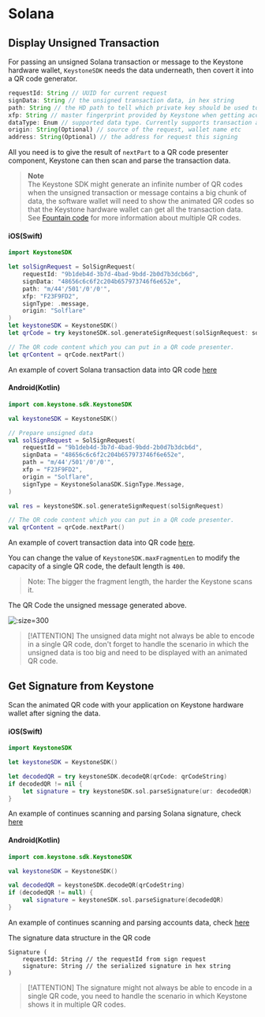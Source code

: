 # Solana

## Display Unsigned Transaction

For passing an unsigned Solana transaction or message to the Keystone hardware wallet,
`KeystoneSDK` needs the data underneath, then covert it into a QR code generator.

```js
requestId: String // UUID for current request
signData: String // the unsigned transaction data, in hex string
path: String // the HD path to tell which private key should be used to sign the data
xfp: String // master fingerprint provided by Keystone when getting accounts
dataType: Enum // supported data type. Currently supports transaction and message
origin: String(Optional) // source of the request, wallet name etc
address: String(Optional) // the address for request this signing
```

All you need is to give the result of `nextPart` to a QR code presenter component,
Keystone can then scan and parse the transaction data.

> **Note**  
> The Keystone SDK might generate an infinite number of QR codes when the unsigned transaction or message contains a big chunk of data,
> the software wallet will need to show the animated QR codes so that the Keystone hardware wallet can get all the
> transaction data. See [Fountain code](https://en.wikipedia.org/wiki/Fountain_code) for more information about multiple QR codes.


<!-- tabs:start -->

#### **iOS(Swift)**

```swift
import KeystoneSDK

let solSignRequest = SolSignRequest(
    requestId: "9b1deb4d-3b7d-4bad-9bdd-2b0d7b3dcb6d",
    signData: "48656c6c6f2c204b657973746f6e652e",
    path: "m/44'/501'/0'/0'",
    xfp: "F23F9FD2",
    signType: .message,
    origin: "Solflare"
)
let keystoneSDK = KeystoneSDK()
let qrCode = try keystoneSDK.sol.generateSignRequest(solSignRequest: solSignRequest)

// The QR code content which you can put in a QR code presenter.
let qrContent = qrCode.nextPart()
```

An example of covert Solana transaction data into QR code [here](https://github.com/KeystoneHQ/keystone-sdk-ios-demo/blob/master/keystone-sdk-ios-demo/SignTransaction/Solana.swift)

#### **Android(Kotlin)**


```kotlin
import com.keystone.sdk.KeystoneSDK

val keystoneSDK = KeystoneSDK()

// Prepare unsigned data
val solSignRequest = SolSignRequest(
    requestId = "9b1deb4d-3b7d-4bad-9bdd-2b0d7b3dcb6d",
    signData = "48656c6c6f2c204b657973746f6e652e",
    path = "m/44'/501'/0'/0'",
    xfp = "F23F9FD2",
    origin = "Solflare",
    signType = KeystoneSolanaSDK.SignType.Message,
)

val res = keystoneSDK.sol.generateSignRequest(solSignRequest)

// The QR code content which you can put in a QR code presenter.
val qrContent = qrCode.nextPart()
```
An example of covert transaction data into QR code [here](https://github.com/KeystoneHQ/keystone-sdk-android-demo/blob/master/app/src/main/kotlin/com/keystone/sdk/demo/PlayerFragment.kt).

<!-- tabs:end -->

You can change the value of `KeystoneSDK.maxFragmentLen` to modify the capacity of a single QR code, the default length is `400`.

> Note:
> The bigger the fragment length, the harder the Keystone scans it.

The QR Code the unsigned message generated above.

![](/_media/sign-sol-message.png ':size=300')

> [!ATTENTION]
> The unsigned data might not always be able to encode in a single QR code,
> don't forget to handle the scenario in which the unsigned data is too big and need to be displayed with an animated QR code.

## Get Signature from Keystone

Scan the animated QR code with your application on Keystone hardware wallet after signing the data.

<!-- tabs:start -->

#### **iOS(Swift)**

```swift
import KeystoneSDK

let keystoneSDK = KeystoneSDK()

let decodedQR = try keystoneSDK.decodeQR(qrCode: qrCodeString)
if decodedQR != nil {
    let signature = try keystoneSDK.sol.parseSignature(ur: decodedQR)
}
```
An example of continues scanning and parsing Solana signature, check [here](https://github.com/KeystoneHQ/keystone-sdk-ios-demo/blob/master/keystone-sdk-ios-demo/SignTransaction/Solana.swift)

#### **Android(Kotlin)**

```kotlin
import com.keystone.sdk.KeystoneSDK

val keystoneSDK = KeystoneSDK()

val decodedQR = keystoneSDK.decodeQR(qrCodeString)
if (decodedQR != null) {
    val signature = keystoneSDK.sol.parseSignature(decodedQR)
}
```
An example of continues scanning and parsing accounts data, check [here](https://github.com/KeystoneHQ/keystone-sdk-android-demo/blob/master/app/src/main/kotlin/com/keystone/sdk/demo/ScannerFragment.kt)

<!-- tabs:end -->

The signature data structure in the QR code
```
Signature (
    requestId: String // the requestId from sign request
    signature: String // the serialized signature in hex string
)
```
> [!ATTENTION]
> The signature might not always be able to encode in a single QR code,
> you need to handle the scenario in which Keystone shows it in multiple QR codes.
